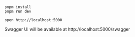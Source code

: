 ```
pnpm install
pnpm run dev
```

```
open http://localhost:5000
```

Swagger UI will be available at http://localhost:5000/swagger